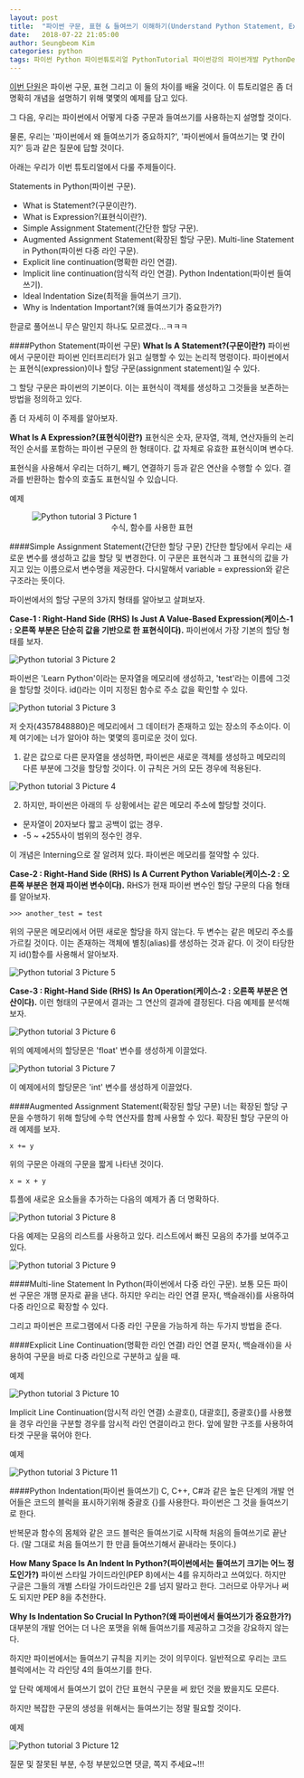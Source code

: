 ```yaml
---
layout: post
title:  "파이썬 구문, 표현 & 들여쓰기 이해하기(Understand Python Statement, Expression & Indentation)"
date:   2018-07-22 21:05:00
author: Seungbeom Kim
categories: python
tags: 파이썬 Python 파이썬튜토리얼 PythonTutorial 파이썬강의 파이썬개발 PythonDevelopment 파이썬이란
---
```


[이번 단원](http://www.techbeamers.com/understand-python-statement-indentation/)은 파이썬 구문, 표현 그리고 이 둘의 차이를 배울 것이다. 이 튜토리얼은 좀 더 명확히 개념을 설명하기 위해 몇몇의 예제를 담고 있다.

그 다음, 우리는 파이썬에서 어떻게 다중 구문과 들여쓰기를 사용하는지 설명할 것이다.

물론, 우리는 '파이썬에서 왜 들여쓰기가 중요하지?', '파이썬에서 들여쓰기는 몇 칸이지?' 등과 같은 질문에 답할 것이다.

아래는 우리가 이번 튜토리얼에서 다룰 주제들이다.

Statements in Python(파이썬 구문).
- What is Statement?(구문이란?).
- What is Expression?(표현식이란?).
- Simple Assignment Statement(간단한 할당 구문).
- Augmented Assignment Statement(확장된 할당 구문).
Multi-line Statement in Python(파이썬 다중 라인 구문).
- Explicit line continuation(명확한 라인 연결).
- Implicit line continuation(암식적 라인 연결).
Python Indentation(파이썬 들여쓰기).
- Ideal Indentation Size(최적을 들여쓰기 크기).
- Why is Indentation Important?(왜 들여쓰기가 중요한가?)

한글로 풀어쓰니 무슨 말인지 하나도 모르겠다...ㅋㅋㅋ

####Python Statement(파이썬 구문)
__What Is A Statement?(구문이란?)__
파이썬에서 구문이란 파이썬 인터프리터가 읽고 실행할 수 있는 논리적 명령이다. 파이썬에서는 표현식(expression)이나 할당 구문(assignment statement)일 수 있다.

그 할당 구문은 파이썬의 기본이다. 이는 표현식이 객체를 생성하고 그것들을 보존하는 방법을 정의하고 있다.

좀 더 자세히 이 주제를 알아보자.

__What Is A Expression?(표현식이란?)__
표현식은 숫자, 문자열, 객체, 연산자들의 논리적인 순서를 포함하는 파이썬 구문의 한 형태이다. 값 자체로 유효한 표현식이며 변수다.

표현식을 사용해서 우리는 더하기, 빼기, 연결하기 등과 같은 연산을 수행할 수 있다. 결과를 반환하는 함수의 호출도 표현식일 수 있습니다.

예제

<figure>
<img src="{{ site.baseurl }}/assets/python/python_tutorial_3_1.png" title="Python tutorial 3 Picture 1" class="post-image">
<figcaption style="text-align: center;">수식, 함수를 사용한 표현
</figcaption>
</figure>

####Simple Assignment Statement(간단한 할당 구문)
간단한 할당에서 우리는 새로운 변수를 생성하고 값을 할당 및 변경한다. 이 구문은 표현식과 그 표현식의 값을 가지고 있는 이름으로서 변수명을 제공한다. 다시말해서 variable = expression와 같은 구조라는 뜻이다.

파이썬에서의 할당 구문의 3가지 형태를 알아보고 살펴보자.

__Case-1 : Right-Hand Side (RHS) Is Just A Value-Based Expression(케이스-1 : 오른쪽 부분은 단순히 값을 기반으로 한 표현식이다).__
파이썬에서 가장 기본의 할당 형태를 보자.

<img src="{{ site.baseurl }}/assets/python/python_tutorial_3_2.png" title="Python tutorial 3 Picture 2" class="post-image">

파이썬은 'Learn Python'이라는 문자열을 메모리에 생성하고, 'test'라는 이름에 그것을 할당할 것이다. id()라는 이미 지정된 함수로 주소 값을 확인할 수 있다.

<img src="{{ site.baseurl }}/assets/python/python_tutorial_3_3.png" title="Python tutorial 3 Picture 3" class="post-image">

저 숫자(4357848880)은 메모리에서 그 데이터가 존재하고 있는 장소의 주소이다. 이제 여기에는 너가 알아야 하는 몇몇의 흥미로운 것이 있다.

1. 같은 값으로 다른 문자열을 생성하면, 파이썬은 새로운 객체를 생성하고 메모리의 다른 부분에 그것을 할당할 것이다. 이 규칙은 거의 모든 경우에 적용된다.

<img src="{{ site.baseurl }}/assets/python/python_tutorial_3_4.png" title="Python tutorial 3 Picture 4" class="post-image">

2. 하지만, 파이썬은 아래의 두 상황에서는 같은 메모리 주소에 할당할 것이다.
- 문자열이 20자보다 짧고 공백이 없는 경우.
- -5 ~ +255사이 범위의 정수인 경우.

이 개념은 Interning으로 잘 알려져 있다. 파이썬은 메모리를 절약할 수 있다.

__Case-2 : Right-Hand Side (RHS) Is A Current Python Variable(케이스-2 : 오른쪽 부분은 현재 파이썬 변수이다).__
RHS가 현재 파이썬 변수인 할당 구문의 다음 형태를 알아보자.

```
>>> another_test = test
```

위의 구문은 메모리에서 어떤 새로운 할당을 하지 않는다. 두 변수는 같은 메모리 주소를 가르킬 것이다. 이는 존재하는 객체에 별칭(alias)를 생성하는 것과 같다. 이 것이 타당한지 id()함수를 사용해서 알아보자.

<img src="{{ site.baseurl }}/assets/python/python_tutorial_3_5.png" title="Python tutorial 3 Picture 5" class="post-image">

__Case-3 : Right-Hand Side (RHS) Is An Operation(케이스-2 : 오른쪽 부분은 연산이다).__
이런 형태의 구문에서 결과는 그 연산의 결과에 결정된다. 다음 예제를 분석해 보자.

<img src="{{ site.baseurl }}/assets/python/python_tutorial_3_6.png" title="Python tutorial 3 Picture 6" class="post-image">

위의 예제에서의 할당문은 'float' 변수를 생성하게 이끌었다.

<img src="{{ site.baseurl }}/assets/python/python_tutorial_3_7.png" title="Python tutorial 3 Picture 7" class="post-image">

이 예제에서의 할당문은 'int' 변수를 생성하게 이끌었다.

####Augmented Assignment Statement(확장된 할당 구문)
너는 확장된 할당 구문을 수행하기 위해 할당에 수학 연산자를 함께 사용할 수 있다.
확장된 할당 구문의 아래 예제를 보자.

```
x += y
```

위의 구문은 아래의 구문을 짧게 나타낸 것이다.

```
x = x + y
```

튜플에 새로운 요소들을 추가하는 다음의 예제가 좀 더 명확하다.

<img src="{{ site.baseurl }}/assets/python/python_tutorial_3_8.png" title="Python tutorial 3 Picture 8" class="post-image">

다음 예제는 모음의 리스트를 사용하고 있다. 리스트에서 빠진 모음의 추가를 보여주고 있다.

<img src="{{ site.baseurl }}/assets/python/python_tutorial_3_9.png" title="Python tutorial 3 Picture 9" class="post-image">

####Multi-line Statement In Python(파이썬에서 다중 라인 구문).
보통 모든 파이썬 구문은 개행 문자로 끝을 낸다. 하지만 우리는 라인 연결 문자(\, 백슬래쉬)를 사용하여 다중 라인으로 확장할 수 있다.

그리고 파이썬은 프로그램에서 다중 라인 구문을 가능하게 하는 두가지 방법을 준다.

####Explicit Line Continuation(명확한 라인 연결)
라인 연결 문자(\, 백슬래쉬)을 사용하여 구문을 바로 다중 라인으로 구분하고 싶을 때.

예제

<img src="{{ site.baseurl }}/assets/python/python_tutorial_3_10.png" title="Python tutorial 3 Picture 10" class="post-image">

Implicit Line Continuation(암시적 라인 연결)
소괄호(), 대괄호[], 중괄호{}를 사용했을 경우 라인을 구분할 경우를 암시적 라인 연결이라고 한다. 앞에 말한 구조를 사용하여 타겟 구문을 묶어야 한다.

예제

<img src="{{ site.baseurl }}/assets/python/python_tutorial_3_11.png" title="Python tutorial 3 Picture 11" class="post-image">

####Python Indentation(파이썬 들여쓰기)
C, C++, C#과 같은 높은 단계의 개발 언어들은 코드의 블럭을 표시하기위해 중괄호 {}를 사용한다. 파이썬은 그 것을 들여쓰기로 한다.

반복문과 함수의 몸체와 같은 코드 블럭은 들여쓰기로 시작해 처음의 들여쓰기로 끝난다. (말 그대로 처음 들여쓰기 한 만큼 들여쓰기해서 끝내라는 뜻이다.)

__How Many Space Is An Indent In Python?(파이썬에서는 들여쓰기 크기는 어느 정도인가?)__
파이썬 스타일 가이드라인(PEP 8)에서는 4를 유지하라고 쓰여있다. 하지만 구글은 그들의 개별 스타일 가이드라인은 2를 넘지 말라고 한다. 그러므로 아무거나 써도 되지만 PEP 8을 추천한다.

__Why Is Indentation So Crucial In Python?(왜 파이썬에서 들여쓰기가 중요한가?)__
대부분의 개발 언어는 더 나은 포맷을 위해 들여쓰기를 제공하고 그것을 강요하지 않는다.

하지만 파이썬에서는 들여쓰기 규칙을 지키는 것이 의무이다. 일반적으로 우리는 코드 블럭에서는 각 라인당 4의 들여쓰기를 한다.

앞 단락 예제에서 들여쓰기 없이 간단 표현식 구문을 써 왔던 것을 봤을지도 모른다.

하지만 복잡한 구문의 생성을 위해서는 들여쓰기는 정말 필요할 것이다.

예제

<img src="{{ site.baseurl }}/assets/python/python_tutorial_3_12.png" title="Python tutorial 3 Picture 12" class="post-image">

질문 및 잘못된 부분, 수정 부분있으면 댓글, 쪽지 주세요~!!!
